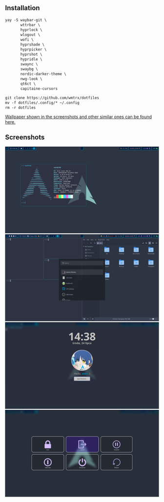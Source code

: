 ## Installation
```
yay -S waybar-git \
       wttrbar \
       hyprlock \
       wlogout \
       wofi \
       hyprshade \
       hyprpicker \
       hyprshot \
       hypridle \
       swaync \
       swaybg \
       nordic-darker-theme \
       nwg-look \
       qt6ct \
       capitaine-cursors
```
```
git clone https://github.com/wmtrx/dotfiles
mv -f dotfiles/.config/* ~/.config
rm -r dotfiles
```
[Wallpaper shown in the screenshots and other similar ones can be found here.](https://github.com/linuxdotexe/nordic-wallpapers)

## Screenshots
![Desktop](/screenshots/desktop.png)
![Desktop 2](/screenshots/waybar_expanded.png)
![Hyprlock](/screenshots/hyprlock.png)
![Wlogout](/screenshots/wlogout.png)
